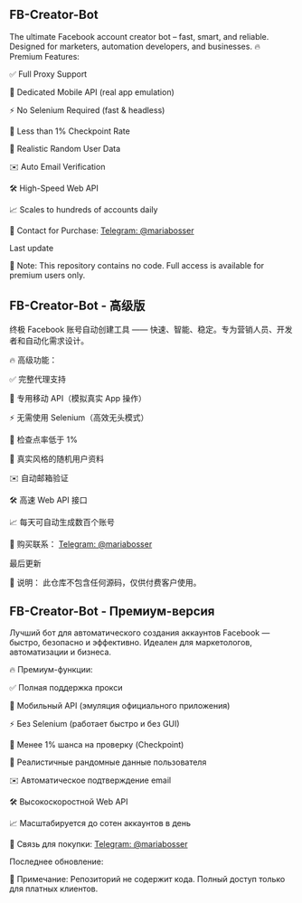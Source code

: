 ## FB-Creator-Bot
The ultimate Facebook account creator bot – fast, smart, and reliable. Designed for marketers, automation developers, and businesses.
🔥 Premium Features:

✅ Full Proxy Support

📱 Dedicated Mobile API (real app emulation)

⚡ No Selenium Required (fast & headless)

🔐 Less than 1% Checkpoint Rate

🧠 Realistic Random User Data

✉️ Auto Email Verification

🛠️ High-Speed Web API

📈 Scales to hundreds of accounts daily

📩 Contact for Purchase:
[Telegram: @mariabosser](https://t.me/mariabosser)

Last update

📌 Note: This repository contains no code. Full access is available for premium users only.

## FB-Creator-Bot - 高级版
终极 Facebook 账号自动创建工具 —— 快速、智能、稳定。专为营销人员、开发者和自动化需求设计。

🔥 高级功能：

✅ 完整代理支持

📱 专用移动 API（模拟真实 App 操作）

⚡ 无需使用 Selenium（高效无头模式）

🔐 检查点率低于 1%

🧠 真实风格的随机用户资料

✉️ 自动邮箱验证

🛠️ 高速 Web API 接口

📈 每天可自动生成数百个账号

📩 购买联系：
[Telegram: @mariabosser](https://t.me/mariabosser)

最后更新

📌 说明： 此仓库不包含任何源码，仅供付费客户使用。
## FB-Creator-Bot - Премиум-версия
 
Лучший бот для автоматического создания аккаунтов Facebook — быстро, безопасно и эффективно. Идеален для маркетологов, автоматизации и бизнеса.

🔥 Премиум-функции:

✅ Полная поддержка прокси

📱 Мобильный API (эмуляция официального приложения)

⚡ Без Selenium (работает быстро и без GUI)

🔐 Менее 1% шанса на проверку (Checkpoint)

🧠 Реалистичные рандомные данные пользователя

✉️ Автоматическое подтверждение email

🛠️ Высокоскоростной Web API

📈 Масштабируется до сотен аккаунтов в день

📩 Связь для покупки:
[Telegram: @mariabosser](https://t.me/mariabosser)

Последнее обновление:

📌 Примечание: Репозиторий не содержит кода. Полный доступ только для платных клиентов.

